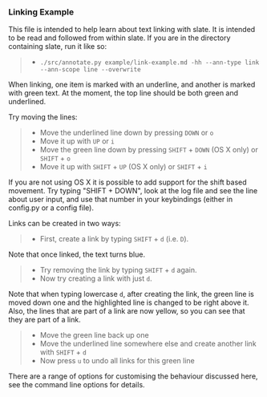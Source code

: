 ### Linking Example

This file is intended to help learn about text linking with slate. It is
intended to be read and followed from within slate. If you are in the directory
containing slate, run it like so:

  >- ```./src/annotate.py example/link-example.md -hh --ann-type link --ann-scope line --overwrite```

When linking, one item is marked with an underline, and another is marked with
green text. At the moment, the top line should be both green and underlined.

Try moving the lines:

  >- Move the underlined line down by pressing `DOWN` or `o`
  >- Move it up with `UP` or `i`
  >- Move the green line down by pressing `SHIFT` + `DOWN` (OS X only) or `SHIFT` + `o`
  >- Move it up with `SHIFT` + `UP` (OS X only) or `SHIFT` + `i`

If you are not using OS X it is possible to add support for the shift based
movement. Try typing "SHIFT + DOWN", look at the log file and see the line
about user input, and use that number in your keybindings (either in config.py
or a config file).

Links can be created in two ways:

  >- First, create a link by typing `SHIFT` + `d` (i.e. `D`).

Note that once linked, the text turns blue.

  >- Try removing the link by typing `SHIFT` + `d` again.
  >- Now try creating a link with just `d`.

Note that when typing lowercase `d`, after creating the link, the green line is
moved down one and the highlighted line is changed to be right above it. Also,
the lines that are part of a link are now yellow, so you can see that they are
part of a link.

  >- Move the green line back up one
  >- Move the underlined line somewhere else and create another link with `SHIFT` + `d`
  >- Now press `u` to undo all links for this green line

There are a range of options for customising the behaviour discussed here, see
the command line options for details.

